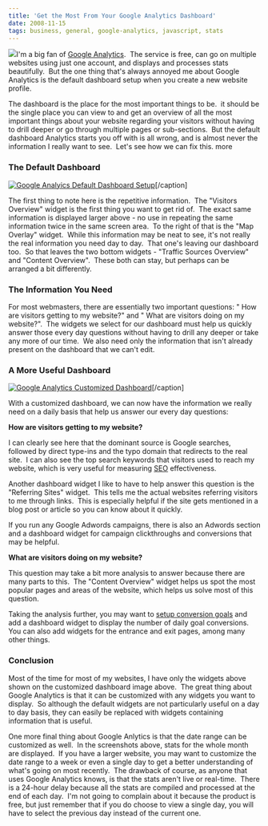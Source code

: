 ```yaml
---
title: 'Get the Most From Your Google Analytics Dashboard'
date: 2008-11-15
tags: business, general, google-analytics, javascript, stats
---
```


[![](http://www.vancelucas.com/wp-content/uploads/2008/11/main_logo.gif)](https://www.google.com/analytics/)I'm
a big fan of [Google Analytics](https://www.google.com/analytics/).  The
service is free, can go on multiple websites using just one account, and
displays and processes stats beautifully.  But the one thing that's always
annoyed me about Google Analytics is the default dashboard setup when you
create a new website profile.

The dashboard is the place for the most important things to be.  it should be
the single place you can view to and get an overview of all the most important
things about your website regarding your visitors without having to drill
deeper or go through multiple pages or sub-sections.  But the default dashboard
Analytics starts you off with is all wrong, and is almost never the information
I really want to see.  Let's see how we can fix this.  more

### The Default Dashboard

[![Google Analyics Default Dashboard
Setup](http://www.vancelucas.com/wp-content/uploads/2008/11/google-analyics-before.jpg)](http://www.vancelucas.com/wp-content/uploads/2008/11/google-analyics-before.jpg)[/caption]

The first thing to note here is the repetitive information.  The "Visitors
Overview" widget is the first thing you want to get rid of.  The exact same
information is displayed larger above - no use in repeating the same
information twice in the same screen area.  To the right of that is the "Map
Overlay" widget.  While this information may be neat to see, it's not really
the real information you need day to day.  That one's leaving our dashboard
too.  So that leaves the two bottom widgets - "Traffic Sources Overview" and
"Content Overview".  These both can stay, but perhaps can be arranged a bit
differently.

### The Information You Need

For most webmasters, there are essentially two important questions: " How are
visitors getting to my website?" and " What are visitors doing on my
website?".  The widgets we select for our dashboard must help us quickly answer
those every day questions without having to drill any deeper or take any more
of our time.  We also need only the information that isn't already present on
the dashboard that we can't edit.

### A More Useful Dashboard

[![Google Analytics Customized
Dashboard](http://www.vancelucas.com/wp-content/uploads/2008/11/google-analyics-after.jpg)](http://www.vancelucas.com/wp-content/uploads/2008/11/google-analyics-after.jpg)[/caption]

With a customized dashboard, we can now have the information we really need on
a daily basis that help us answer our every day questions:

**How are visitors getting to my website?**

I can clearly see here that the dominant source is Google searches, followed by
direct type-ins and the typo domain that redirects to the real site.  I can
also see the top search keywords that visitors used to reach my website, which
is very useful for measuring
[SEO](http://en.wikipedia.org/wiki/Search_engine_optimization) effectiveness.

Another dashboard widget I like to have to help answer this question is the
"Referring Sites" widget.  This tells me the actual websites referring visitors
to me through links.  This is especially helpful if the site gets mentioned in
a blog post or article so you can know about it quickly.

If you run any Google Adwords campaigns, there is also an Adwords section and a
dashboard widget for campaign clickthroughs and conversions that may be
helpful.


**What are visitors doing on my website?**

This question may take a bit more analysis to answer because there are many
parts to this.  The "Content Overview" widget helps us spot the most popular
pages and areas of the website, which helps us solve most of this question.

Taking the analysis further, you may want to [setup conversion
goals](http://www.google.com/support/googleanalytics/bin/answer.py?hl=en&answer=55515)
and add a dashboard widget to display the number of daily goal conversions. 
You can also add widgets for the entrance and exit pages, among many other
things.

### Conclusion

Most of the time for most of my websites, I have only the widgets above shown
on the customized dashboard image above.  The great thing about Google
Analytics is that it can be customized with any widgets you want to display. 
So although the default widgets are not particularly useful on a day to day
basis, they can easily be replaced with widgets containing information that is
useful.

One more final thing about Google Anlytics is that the date range can be
customized as well.  In the screenshots above, stats for the whole month are
displayed.  If you have a larger website, you may want to customize the date
range to a week or even a single day to get a better understanding of what's
going on most recently.  The drawback of course, as anyone that uses Google
Analytics knows, is that the stats aren't live or real-time.  There is a
24-hour delay because all the stats are compiled and processed at the end of
each day.  I'm not going to complain about it because the product is free, but
just remember that if you do choose to view a single day, you will have to
select the previous day instead of the current one.

